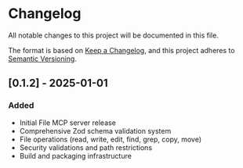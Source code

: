 # Changelog

All notable changes to this project will be documented in this file.

The format is based on [Keep a Changelog](https://keepachangelog.com/en/1.0.0/),
and this project adheres to [Semantic Versioning](https://semver.org/spec/v2.0.0.html).

## [0.1.2] - 2025-01-01

### Added
- Initial File MCP server release
- Comprehensive Zod schema validation system
- File operations (read, write, edit, find, grep, copy, move)
- Security validations and path restrictions
- Build and packaging infrastructure